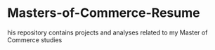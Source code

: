 # Masters-of-Commerce-Resume
his repository contains projects and analyses related to my Master of Commerce studies
